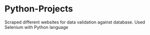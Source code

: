 # Python-Projects
Scraped different websites for data validation against database. Used Selenium with Python language
